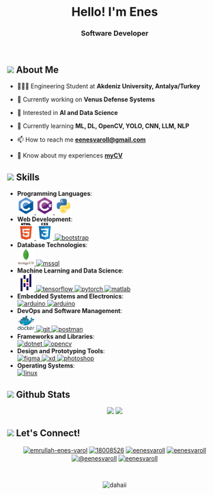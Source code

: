 <h1 align="center">Hello! I'm Enes</h1> 
<!--
<div align = "center"> <img align="center" src="https://media.giphy.com/media/USV0ym3bVWQJJmNu3N/giphy.gif" width ="64"> </div>
<div align = "center"> <img align="center" src="https://media.giphy.com/media/bAQH7WXKqtIBrPs7sR/giphy.gif" width ="64"> </div>
<div align = "center"> <img align="center" src="https://media.giphy.com/media/fwbZnTftCXVocKzfxR/giphy.gif" width ="64"> </div>
<div align = "center"> <img align="center" src="https://i.giphy.com/media/v1.Y2lkPTc5MGI3NjExM2h1NWN3am9kcDcyN2kycWc0emhjOXF2c2plMzRrYzE0ZXJpN2NuNSZlcD12MV9pbnRlcm5hbF9naWZfYnlfaWQmY3Q9dg/NiwZ9THiCOodYySoSh/giphy.gif" width ="216"> </div>
-->
<h3 align="center">Software Developer</h3>
<br>

## <img src="https://media4.giphy.com/media/AOMMPLGdZnpbIPT17v/giphy.gif" width ="22"><b> About Me</b>

<!--
<picture>
  <source media="(prefers-color-scheme: dark)" srcset="https://raw.githubusercontent.com/dahaii/Horoku/output/github-contribution-grid-snake-dark.svg">
  <source media="(prefers-color-scheme: light)" srcset="https://raw.githubusercontent.com/dahaii/Horoku/output/github-contribution-grid-snake.svg">
  <img alt="github contribution grid snake animation" src="https://raw.githubusercontent.com/dahaii/Horoku/output/github-contribution-grid-snake.svg">
</picture>

_generated with [dahaii](https://github.com/dahaii)_
-->

- 👨🏻‍💻 Engineering Student at **Akdeniz University, Antalya/Turkey**

- 🔭 Currently working on **Venus Defense Systems**

- 👑 Interested in **AI and Data Science**

- 🌱 Currently learning **ML, DL, OpenCV, YOLO, CNN, LLM, NLP**

- 📫 How to reach me **eenesvaroll@gmail.com**

- 📄 Know about my experiences **[myCV](https://www.flowcv.com/resume/01e2qic6oq)**

## <img src="https://media2.giphy.com/media/QssGEmpkyEOhBCb7e1/giphy.gif" width ="25"><b> Skills</b>

<p align="center">

- **Programming Languages**: <br>
  <a href="https://www.cprogramming.com/" target="_blank" rel="noreferrer"> <img src="https://raw.githubusercontent.com/devicons/devicon/master/icons/c/c-original.svg" alt="c" width="40" height="40"/> </a> <a href="https://www.w3schools.com/cs/" target="_blank" rel="noreferrer"> <img src="https://raw.githubusercontent.com/devicons/devicon/master/icons/csharp/csharp-original.svg" alt="csharp" width="40" height="40"/> </a><a href="https://www.python.org" target="_blank" rel="noreferrer"> <img src="https://raw.githubusercontent.com/devicons/devicon/master/icons/python/python-original.svg" alt="python" width="40" height="40"/> </a>
- **Web Development**: <br>
  <a href="https://www.w3.org/html/" target="_blank" rel="noreferrer"> <img src="https://raw.githubusercontent.com/devicons/devicon/master/icons/html5/html5-original-wordmark.svg" alt="html5" width="40" height="40"/> </a> <a href="https://www.w3schools.com/css/" target="_blank" rel="noreferrer"> <img src="https://raw.githubusercontent.com/devicons/devicon/master/icons/css3/css3-original-wordmark.svg" alt="css3" width="40" height="40"/> </a> <a href="https://getbootstrap.com" target="_blank" rel="noreferrer"> <img src="https://getbootstrap.com/docs/5.2/assets/brand/bootstrap-logo-shadow.png" alt="bootstrap" width="44" height="36"/> </a>
- **Database Technologies**: <br>
  <a href="https://www.mongodb.com/" target="_blank" rel="noreferrer"> <img src="https://raw.githubusercontent.com/devicons/devicon/master/icons/mongodb/mongodb-original-wordmark.svg" alt="mongodb" width="40" height="40"/> </a> <a href="https://www.microsoft.com/en-us/sql-server" target="_blank" rel="noreferrer"> <img src="https://upload.wikimedia.org/wikipedia/de/thumb/8/8c/Microsoft_SQL_Server_Logo.svg/946px-Microsoft_SQL_Server_Logo.svg.png" alt="mssql" width="40" height="40"/> </a>
- **Machine Learning and Data Science**: <br>
  <a href="https://pandas.pydata.org/" target="_blank" rel="noreferrer"> <img src="https://raw.githubusercontent.com/devicons/devicon/2ae2a900d2f041da66e950e4d48052658d850630/icons/pandas/pandas-original.svg" alt="pandas" width="40" height="40"/> </a><a href="https://www.tensorflow.org" target="_blank" rel="noreferrer"> <img src="https://www.vectorlogo.zone/logos/tensorflow/tensorflow-icon.svg" alt="tensorflow" width="40" height="40"/> </a><a href="https://pytorch.org/" target="_blank" rel="noreferrer"> <img src="https://www.vectorlogo.zone/logos/pytorch/pytorch-icon.svg" alt="pytorch" width="40" height="40"/> </a><a href="https://www.mathworks.com/" target="_blank" rel="noreferrer"> <img src="https://upload.wikimedia.org/wikipedia/commons/2/21/Matlab_Logo.png" alt="matlab" width="40" height="40"/> </a>
- **Embedded Systems and Electronics**: <br>
  <a href="https://www.arduino.cc/" target="_blank" rel="noreferrer"> <img src="https://cdn.worldvectorlogo.com/logos/arduino-1.svg" alt="arduino" width="40" height="40"/> </a> <a href="https://www.espressif.com/en/products/socs/esp32" target="_blank" rel="noreferrer"> <img src="https://www.espressif.com/sites/all/themes/espressif/images/esp32-c6/esp32-c6-socs.png" alt="arduino" width="40" height="40"/> </a>
- **DevOps and Software Management**: <br>
  <a href="https://www.docker.com/" target="_blank" rel="noreferrer"> <img src="https://raw.githubusercontent.com/devicons/devicon/master/icons/docker/docker-original-wordmark.svg" alt="docker" width="40" height="40"/> </a><a href="https://git-scm.com/" target="_blank" rel="noreferrer"> <img src="https://www.vectorlogo.zone/logos/git-scm/git-scm-icon.svg" alt="git" width="40" height="40"/> </a><a href="https://postman.com" target="_blank" rel="noreferrer"> <img src="https://www.vectorlogo.zone/logos/getpostman/getpostman-icon.svg" alt="postman" width="40" height="40"/> </a>
- **Frameworks and Libraries**: <br>
  <a href="https://dotnet.microsoft.com/" target="_blank" rel="noreferrer"> <img src="https://seeklogo.com/images/M/microsoft-net-logo-631EFE744A-seeklogo.com.png" alt="dotnet" width="40" height="40"/> </a><a href="https://opencv.org/" target="_blank" rel="noreferrer"> <img src="https://www.vectorlogo.zone/logos/opencv/opencv-icon.svg" alt="opencv" width="40" height="40"/> </a>
- **Design and Prototyping Tools**: <br>
  <a href="https://www.figma.com/" target="_blank" rel="noreferrer"> <img src="https://www.vectorlogo.zone/logos/figma/figma-icon.svg" alt="figma" width="40" height="40"/></a><a href="https://www.adobe.com/products/xd.html" target="_blank" rel="noreferrer"> <img src="https://upload.wikimedia.org/wikipedia/commons/c/c2/Adobe_XD_CC_icon.svg" alt="xd" width="40" height="40"/> </a><a href="https://www.photoshop.com/en" target="_blank" rel="noreferrer"> <img src="https://upload.wikimedia.org/wikipedia/commons/thumb/a/af/Adobe_Photoshop_CC_icon.svg/512px-Adobe_Photoshop_CC_icon.svg.png?20200616073617" alt="photoshop" width="40" height="40"/> </a>
- **Operating Systems**: <br>
  <a href="https://www.linux.org/" target="_blank" rel="noreferrer"> <img src="https://cdn-icons-png.flaticon.com/512/6124/6124995.png" alt="linux" width="40" height="40"/> </a>
</p>

## <img src="https://media.giphy.com/media/iY8CRBdQXODJSCERIr/giphy.gif" width="30"><b> Github Stats </b>

<p align= "center">
    <img height= "175" src="https://github-readme-stats.vercel.app/api?username=dahaii&show_icons=true&theme=dark" />
    <img height="175" src="https://github-readme-stats.vercel.app/api/top-langs/?username=dahaii&theme=dark&layout=compact" />
</p>

## <img src="https://residentialip.net/wp-content/uploads/2018/12/global_network_500_clr_4738.gif" width="25"><b> Let's Connect! </b>

<div align='center'>
    <p>
<a href="https://linkedin.com/in/emrullah-enes-varol" target="blank"><img align="center" src="https://raw.githubusercontent.com/rahuldkjain/github-profile-readme-generator/master/src/images/icons/Social/linked-in-alt.svg" alt="emrullah-enes-varol" height="30" width="40" /></a>
<a href="https://stackoverflow.com/users/18008526" target="blank"><img align="center" src="https://raw.githubusercontent.com/rahuldkjain/github-profile-readme-generator/master/src/images/icons/Social/stack-overflow.svg" alt="18008526" height="30" width="40" /></a>
<a href="https://kaggle.com/eenesvaroll" target="blank"><img align="center" src="https://raw.githubusercontent.com/rahuldkjain/github-profile-readme-generator/master/src/images/icons/Social/kaggle.svg" alt="eenesvaroll" height="30" width="40" /></a>
<a href="https://instagram.com/eenesvaroll" target="blank"><img align="center" src="https://raw.githubusercontent.com/rahuldkjain/github-profile-readme-generator/master/src/images/icons/Social/instagram.svg" alt="eenesvaroll" height="30" width="40" /></a>
<a href="https://medium.com/@eenesvaroll" target="blank"><img align="center" src="https://raw.githubusercontent.com/rahuldkjain/github-profile-readme-generator/master/src/images/icons/Social/medium.svg" alt="@eenesvaroll" height="30" width="40" /></a>
<a href="https://www.hackerrank.com/eenesvaroll" target="blank"><img align="center" src="https://raw.githubusercontent.com/rahuldkjain/github-profile-readme-generator/master/src/images/icons/Social/hackerrank.svg" alt="eenesvaroll" height="30" width="40" /></a>
    </p>
<br>
<p align="center"> <img src="https://komarev.com/ghpvc/?username=dahaii&label=Profile%20views&color=0e75b6&style=flat" alt="dahaii" /> </p>

